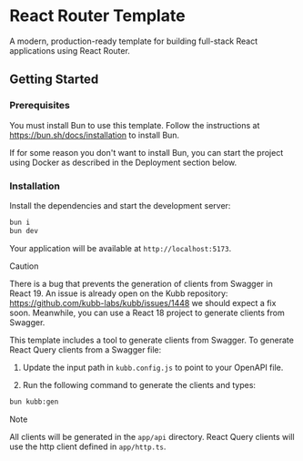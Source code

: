 # React Router Template

A modern, production-ready template for building full-stack React applications using React Router.

## Getting Started

### Prerequisites

You must install Bun to use this template. Follow the instructions at https://bun.sh/docs/installation to install Bun.

If for some reason you don't want to install Bun, you can start the project using Docker as described in the Deployment section below.


### Installation

Install the dependencies and start the development server:

```bash
bun i
bun dev
```

Your application will be available at `http://localhost:5173`.


> [!CAUTION]
> There is a bug that prevents the generation of clients from Swagger in React 19. An issue is already open on the Kubb repository: https://github.com/kubb-labs/kubb/issues/1448 we should expect a fix soon. Meanwhile, you can use a React 18 project to generate clients from Swagger.

<!-- TODO Add more info once the bug is resolvec -->

This template includes a tool to generate clients from Swagger. To generate React Query clients from a Swagger file:

1. Update the input path in `kubb.config.js` to point to your OpenAPI file.

2. Run the following command to generate the clients and types:

```bash
bun kubb:gen
```

> [!NOTE]
> All clients will be generated in the `app/api` directory. React Query clients will use the http client defined in `app/http.ts`.
